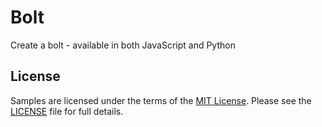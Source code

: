# Bolt
Create a bolt - available in both JavaScript and Python

## License
Samples are licensed under the terms of the [MIT License](http://opensource.org/licenses/MIT). Please see the [LICENSE](LICENSE) file for full details.
